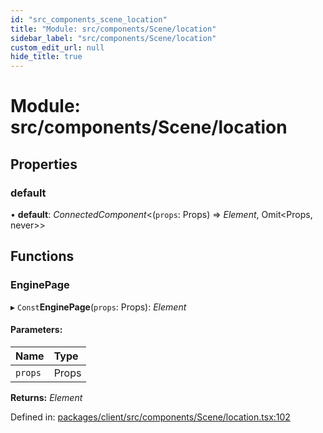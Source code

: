 ```yaml
---
id: "src_components_scene_location"
title: "Module: src/components/Scene/location"
sidebar_label: "src/components/Scene/location"
custom_edit_url: null
hide_title: true
---
```


# Module: src/components/Scene/location

## Properties

### default

• **default**: *ConnectedComponent*<(`props`: Props) => *Element*, Omit<Props, never\>\>

## Functions

### EnginePage

▸ `Const`**EnginePage**(`props`: Props): *Element*

#### Parameters:

| Name | Type |
| :------ | :------ |
| `props` | Props |

**Returns:** *Element*

Defined in: [packages/client/src/components/Scene/location.tsx:102](https://github.com/xr3ngine/xr3ngine/blob/7e8e151f1/packages/client/src/components/Scene/location.tsx#L102)

